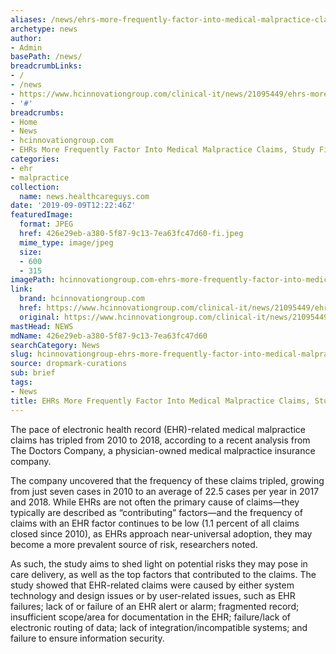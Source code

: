 ```yaml
---
aliases: /news/ehrs-more-frequently-factor-into-medical-malpractice-claims-study-finds
archetype: news
author:
- Admin
basePath: /news/
breadcrumbLinks:
- /
- /news
- https://www.hcinnovationgroup.com/clinical-it/news/21095449/ehrs-more-frequently-factor-into-medical-malpractice-claims-study-finds
- '#'
breadcrumbs:
- Home
- News
- hcinnovationgroup.com
- EHRs More Frequently Factor Into Medical Malpractice Claims, Study Finds
categories:
- ehr
- malpractice
collection:
  name: news.healthcareguys.com
date: '2019-09-09T12:22:46Z'
featuredImage:
  format: JPEG
  href: 426e29eb-a380-5f87-9c13-7ea63fc47d60-fi.jpeg
  mime_type: image/jpeg
  size:
  - 600
  - 315
imagePath: hcinnovationgroup.com-ehrs-more-frequently-factor-into-medical-malpractice-claims-study-finds
link:
  brand: hcinnovationgroup.com
  href: https://www.hcinnovationgroup.com/clinical-it/news/21095449/ehrs-more-frequently-factor-into-medical-malpractice-claims-study-finds
  original: https://www.hcinnovationgroup.com/clinical-it/news/21095449/ehrs-more-frequently-factor-into-medical-malpractice-claims-study-finds
mastHead: NEWS
mdName: 426e29eb-a380-5f87-9c13-7ea63fc47d60
searchCategory: News
slug: hcinnovationgroup-ehrs-more-frequently-factor-into-medical-malpractice-claims-study-finds
source: dropmark-curations
sub: brief
tags:
- News
title: EHRs More Frequently Factor Into Medical Malpractice Claims, Study Finds
---
```


The pace of electronic health record (EHR)-related medical malpractice claims has tripled from 2010 to 2018, according to a recent analysis from The Doctors Company, a physician-owned medical malpractice insurance company.

The company uncovered that the frequency of these claims tripled, growing from just seven cases in 2010 to an average of 22.5 cases per year in 2017 and 2018.  While EHRs are not often the primary cause of claims—they typically are described as “contributing” factors—and the frequency of claims with an EHR factor continues to be low (1.1 percent of all claims closed since 2010), as EHRs approach near-universal adoption, they may become a more prevalent source of risk, researchers noted.

As such, the study aims to shed light on potential risks they may pose in care delivery, as well as the top factors that contributed to the claims. The study showed that EHR-related claims were caused by either system technology and design issues or by user-related issues, such as EHR failures; lack of or failure of an EHR alert or alarm; fragmented record; insufficient scope/area for documentation in the EHR; failure/lack of electronic routing of data; lack of integration/incompatible systems; and failure to ensure information security.